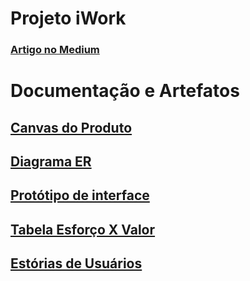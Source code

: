 # Projeto iWork

### [Artigo no Medium](https://medium.com/@brunoagmart/projeto-iwork-cd67de9be3bc)

# Documentação e Artefatos

## [Canvas do Produto](canvas_mvp.png)

## [Diagrama ER](diagrama_ER.png)

## [Protótipo de interface](prototipo_interface.jpg) 

## [Tabela Esforço X Valor](tabela_esforco_x_valor.png)

## [Estórias de Usuários](Estorias_usuarios.pdf)
